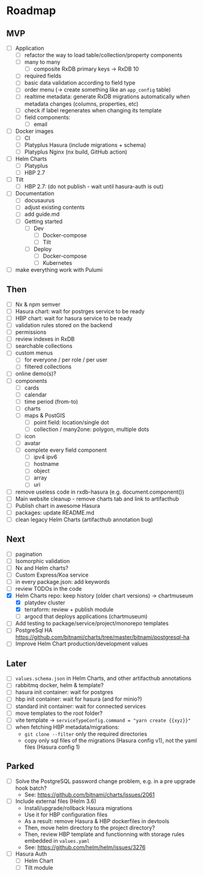 # Roadmap

## MVP

- [ ] Application
  - [ ] refactor the way to load table/collection/property components
  - [ ] many to many
    - [ ] composite RxDB primary keys -> RxDB 10
  - [ ] required fields
  - [ ] basic data validation according to field type
  - [ ] order menu (-> create something like an `app_config` table)
  - [ ] realtime metadata: generate RxDB migrations automatically when metadata changes (columns, properties, etc)
  - [ ] check if label regenerates when changing its template
  - [ ] field components:
    - [ ] email
- [ ] Docker images
  - [ ] CI
  - [ ] Platyplus Hasura (include migrations + schema)
  - [ ] Platyplus Nginx (nx build, GitHub action)
- [ ] Helm Charts
  - [ ] Platyplus
  - [ ] HBP 2.7
- [ ] Tilt
  - [ ] HBP 2.7: (do not publish - wait until hasura-auth is out)
- [ ] Documentation
  - [ ] docusaurus
  - [ ] adjust existing contents
  - [ ] add guide.md
  - [ ] Getting started
    - [ ] Dev
      - [ ] Docker-compose
      - [ ] Tilt
    - [ ] Deploy
      - [ ] Docker-compose
      - [ ] Kubernetes
- [ ] make everything work with Pulumi

## Then

- [ ] Nx & npm semver
- [ ] Hasura chart: wait for postrges service to be ready
- [ ] HBP chart: wait for hasura service to be ready
- [ ] validation rules stored on the backend
- [ ] permissions
- [ ] review indexes in RxDB
- [ ] searchable collections
- [ ] custom menus
  - [ ] for everyone / per role / per user
  - [ ] filtered collections
- [ ] online demo(s)?
- [ ] components
  - [ ] cards
  - [ ] calendar
  - [ ] time period (from-to)
  - [ ] charts
  - [ ] maps & PostGIS
    - [ ] point field: location/single dot
    - [ ] collection / many2one: polygon, multiple dots
  - [ ] icon
  - [ ] avatar
  - [ ] complete every field component
    - [ ] ipv4 ipv6
    - [ ] hostname
    - [ ] object
    - [ ] array
    - [ ] uri
- [ ] remove useless code in rxdb-hasura (e.g. document.component())
- [ ] Main website cleanup - remove charts tab and link to artifacthub
- [ ] Publish chart in awesome Hasura
- [ ] packages: update README.md
- [ ] clean legacy Helm Charts (artifacthub annotation bug)

## Next

- [ ] pagination
- [ ] Isomorphic validation
- [ ] Nx and Helm charts?
- [ ] Custom Express/Koa service
- [ ] in every package.json: add keywords
- [ ] review TODOs in the code
- [x] Helm Charts repo: keep history (older chart versions) -> chartmuseum
  - [x] platydev cluster
  - [x] terraform: review + publish module
  - [ ] argocd that deploys applications (chartmuseum)
- [ ] Add testing to package/service/project/monorepo templates
- [ ] PostgreSql HA https://github.com/bitnami/charts/tree/master/bitnami/postgresql-ha
- [ ] Improve Helm Chart production/development values

## Later

- [ ] `values.schema.json` in Helm Charts, and other artifacthub annotations
- [ ] rabbitmq docker, helm & template?
- [ ] hasura init container: wait for postgres
- [ ] hbp init container: wait for hasura (and for minio?)
- [ ] standard init container: wait for connected services
- [ ] move templates to the root folder?
- [ ] vite template -> `serviceTypeConfig.command = "yarn create {{xyz}}"`
- [ ] when fetching HBP metadata/migrations:
  - `git clone --filter` only the required directories
  - copy only sql files of the migrations (Hasura config v1), not the yaml files (Hasura config 1)

## Parked

- [ ] Solve the PostgreSQL password change problem, e.g. in a pre upgrade hook batch?
  - See: https://github.com/bitnami/charts/issues/2061
- [ ] Include external files (Helm 3.6)
  - Install/upgrade/rollback Hasura migrations
  - Use it for HBP configuration files
  - As a result: remove Hasura & HBP dockerfiles in devtools
  - Then, move helm directory to the project directory?
  - Then, review HBP template and functionning with storage rules embedded in `values.yaml`
  - See: https://github.com/helm/helm/issues/3276
- [ ] Hasura Auth
  - [ ] Helm Chart
  - [ ] Tilt module

